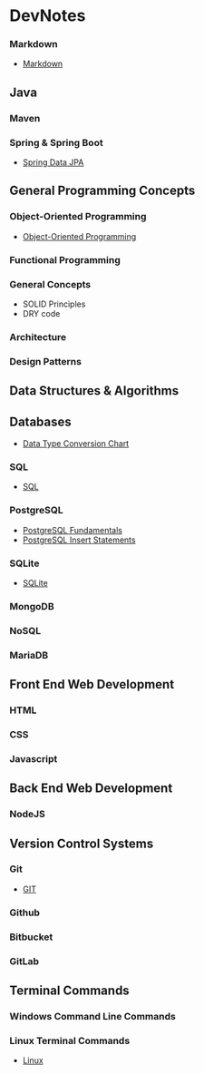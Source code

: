 # **DevNotes**

### **Markdown**  

- [Markdown](./topics/markdown.md)  

## **Java**  

### **Maven**  

### Spring & Spring Boot  
- [Spring Data JPA](./topics/springdatajpa.md)  

## **General Programming Concepts**  

### **Object-Oriented Programming**  

- [Object-Oriented Programming](./topics/oop.md)  

### **Functional Programming**  

### **General Concepts**  
- SOLID Principles
- DRY code

### **Architecture**  

### **Design Patterns**  

## **Data Structures & Algorithms**  

## **Databases**  

- [Data Type Conversion Chart](./topics/databases/db_data_types.md)

### **SQL**  
- [SQL](./topics/databases/sql/sql.md)  

### **PostgreSQL**  

- [PostgreSQL Fundamentals](./topics/databases/postgresql/postgresql.md)
- [PostgreSQL Insert Statements](./topics/databases/postgresql/postgresql.md)

### **SQLite**  

- [SQLite](./topics/databases/sqlite/sqlite.md)

### **MongoDB**  

### **NoSQL**

### **MariaDB**

## **Front End Web Development**  

### **HTML**  
  
### **CSS**  
    
### **Javascript**  
    
## **Back End Web Development**  

### **NodeJS**  

## **Version Control Systems**  

### Git  

- [GIT](./topics/git.md)  

### Github  
  
### Bitbucket  
  
### GitLab  

## **Terminal Commands**  

### **Windows Command Line Commands**  

### **Linux Terminal Commands**  

- [Linux](./topics/commands-linux.md)